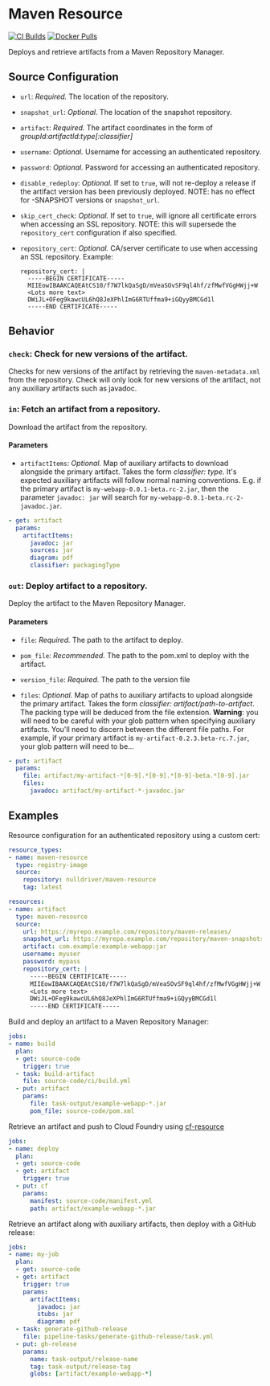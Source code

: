 # Maven Resource

[![CI Builds](https://ci.nulldriver.com/api/v1/teams/resources/pipelines/maven-resource/jobs/test/badge)](https://ci.nulldriver.com/teams/resources/pipelines/maven-resource)
[![Docker Pulls](https://img.shields.io/docker/pulls/nulldriver/maven-resource.svg)](https://hub.docker.com/r/nulldriver/maven-resource/)

Deploys and retrieve artifacts from a Maven Repository Manager.



## Source Configuration

* `url`: *Required.* The location of the repository.

* `snapshot_url`: *Optional.* The location of the snapshot repository.

* `artifact`: *Required.* The artifact coordinates in the form of _groupId:artifactId:type[:classifier]_

* `username`: *Optional.* Username for accessing an authenticated repository.

* `password`: *Optional.* Password for accessing an authenticated repository.

* `disable_redeploy`: *Optional.* If set to `true`, will not re-deploy a release if the artifact version has been previously deployed. NOTE: has no effect for -SNAPSHOT versions or `snapshot_url`.

* `skip_cert_check`: *Optional.* If set to `true`, will ignore all certificate errors when accessing an SSL repository. NOTE: this will supersede the `repository_cert` configuration if also specified.

* `repository_cert`: *Optional.* CA/server certificate to use when accessing an SSL repository.
    Example:
    ```
    repository_cert: |
      -----BEGIN CERTIFICATE-----
      MIIEowIBAAKCAQEAtCS10/f7W7lkQaSgD/mVeaSOvSF9ql4hf/zfMwfVGgHWjj+W
      <Lots more text>
      DWiJL+OFeg9kawcUL6hQ8JeXPhlImG6RTUffma9+iGQyyBMCGd1l
      -----END CERTIFICATE-----
    ```


## Behavior

### `check`: Check for new versions of the artifact.

Checks for new versions of the artifact by retrieving the `maven-metadata.xml` from
the repository. Check will only look for new versions of the artifact, not any auxiliary artifacts such as javadoc.


### `in`: Fetch an artifact from a repository.

Download the artifact from the repository.

#### Parameters

* `artifactItems`: *Optional.* Map of auxiliary artifacts to download alongside the primary artifact. Takes the form _classifier: type_. It's expected auxiliary artifacts will follow normal naming conventions. E.g. if the primary artifact is `my-webapp-0.0.1-beta.rc-2.jar`, then the parameter `javadoc: jar` will search for `my-webapp-0.0.1-beta.rc-2-javadoc.jar`.

``` yaml
- get: artifact
  params:
    artifactItems:
      javadoc: jar
      sources: jar
      diagram: pdf
      classifier: packagingType
```


### `out`: Deploy artifact to a repository.

Deploy the artifact to the Maven Repository Manager.

#### Parameters

* `file`: *Required.* The path to the artifact to deploy.

* `pom_file`: *Recommended.* The path to the pom.xml to deploy with the artifact.

* `version_file`: *Required.* The path to the version file

* `files`: *Optional.* Map of paths to auxiliary artifacts to upload alongside the primary artifact. Takes the form _classifier: artifact/path-to-artifact_. The packing type will be deduced from the file extension. **Warning**: you will need to be careful with your glob pattern when specifying auxiliary artifacts. You'll need to discern between the different file paths. For example, if your primary artifact is `my-artifact-0.2.3.beta-rc.7.jar`, your glob pattern will need to be...

```yaml
- put: artifact
  params:
    file: artifact/my-artifact-*[0-9].*[0-9].*[0-9]-beta.*[0-9].jar
    files:
      javadoc: artifact/my-artifact-*-javadoc.jar
```

## Examples

Resource configuration for an authenticated repository using a custom cert:

``` yaml
resource_types:
- name: maven-resource
  type: registry-image
  source:
    repository: nulldriver/maven-resource
    tag: latest

resources:
- name: artifact
  type: maven-resource
  source:
    url: https://myrepo.example.com/repository/maven-releases/
    snapshot_url: https://myrepo.example.com/repository/maven-snapshots/
    artifact: com.example:example-webapp:jar
    username: myuser
    password: mypass
    repository_cert: |
      -----BEGIN CERTIFICATE-----
      MIIEowIBAAKCAQEAtCS10/f7W7lkQaSgD/mVeaSOvSF9ql4hf/zfMwfVGgHWjj+W
      <Lots more text>
      DWiJL+OFeg9kawcUL6hQ8JeXPhlImG6RTUffma9+iGQyyBMCGd1l
      -----END CERTIFICATE-----
```

Build and deploy an artifact to a Maven Repository Manager:

``` yaml
jobs:
- name: build
  plan:
  - get: source-code
    trigger: true
  - task: build-artifact
    file: source-code/ci/build.yml
  - put: artifact
    params:
      file: task-output/example-webapp-*.jar
      pom_file: source-code/pom.xml
```

Retrieve an artifact and push to Cloud Foundry using [cf-resource](https://github.com/concourse/cf-resource)

``` yaml
jobs:
- name: deploy
  plan:
  - get: source-code
  - get: artifact
    trigger: true
  - put: cf
    params:
      manifest: source-code/manifest.yml
      path: artifact/example-webapp-*.jar
```

Retrieve an artifact along with auxiliary artifacts, then deploy with a GitHub release:

``` yaml
jobs:
- name: my-job
  plan:
  - get: source-code
  - get: artifact
    trigger: true
    params:
      artifactItems:
        javadoc: jar
        stubs: jar
        diagram: pdf
  - task: generate-github-release
    file: pipeline-tasks/generate-github-release/task.yml
  - put: gh-release
    params:
      name: task-output/release-name
      tag: task-output/release-tag
      globs: [artifact/example-webapp-*]
```
